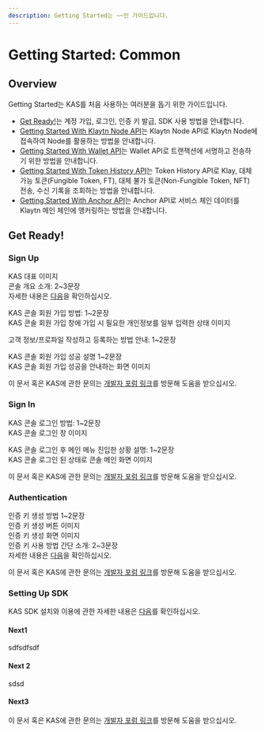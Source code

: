 ```yaml
---
description: Getting Started는 ~~인 가이드입니다.
---
```


# Getting Started: Common

## Overview

Getting Started는 KAS를 처음 사용하는 여러분을 돕기 위한 가이드입니다.

* [Get Ready!](https://github.com/ray-groundx/myfirstci/tree/8cabc1d19c42b50e52fd33751914044dadf9289c/Get%20Ready!%20섹션%20링크/README.md)는 계정 가입, 로그인, 인증 키 발급, SDK 사용 방법을 안내합니다.
* [Getting Started With Klaytn Node API](https://github.com/ray-groundx/myfirstci/tree/8cabc1d19c42b50e52fd33751914044dadf9289c/Getting%20Started%20With%20Klaytn%20Node%20API%20섹션%20링크/README.md)는 Klaytn Node API로 Klaytn Node에 접속하여 Node를 활용하는 방법을 안내합니다.
* [Getting Started With Wallet API](https://github.com/ray-groundx/myfirstci/tree/8cabc1d19c42b50e52fd33751914044dadf9289c/Getting%20Started%20With%20Wallet%20API%20섹션%20링크/README.md)는 Wallet API로 트랜잭션에 서명하고 전송하기 위한 방법을 안내합니다.
* [Getting Started With Token History API](https://github.com/ray-groundx/myfirstci/tree/8cabc1d19c42b50e52fd33751914044dadf9289c/Getting%20Started%20With%20Token%20History%20API%20섹션%20링크/README.md)는 Token History API로 Klay, 대체 가능 토큰\(Fungible Token, FT\), 대체 불가 토큰\(Non-Fungible Token, NFT\) 전송, 수신 기록을 조회하는 방법을 안내합니다.
* [Getting Started With Anchor API](https://github.com/ray-groundx/myfirstci/tree/8cabc1d19c42b50e52fd33751914044dadf9289c/Getting%20Started%20With%20Anchor%20API%20섹션%20링크/README.md)는 Anchor API로 서비스 체인 데이터를 Klaytn 메인 체인에 앵커링하는 방법을 안내합니다.



## Get Ready!

### Sign Up

KAS 대표 이미지  
콘솔 개요 소개: 2~3문장  
자세한 내용은 [다음](https://github.com/ray-groundx/myfirstci/tree/8cabc1d19c42b50e52fd33751914044dadf9289c/KAS%20콘솔%20사이트%20-%20KAS%20콘솔%20소개%20섹션%20링크/README.md)을 확인하십시오.

KAS 콘솔 회원 가입 방법: 1~2문장  
KAS 콘솔 회원 가입 창에 가입 시 필요한 개인정보를 일부 입력한 상태 이미지

고객 정보/프로파일 작성하고 등록하는 방법 안내: 1~2문장

KAS 콘솔 회원 가입 성공 설명 1~2문장  
KAS 콘솔 회원 가입 성공을 안내하는 화면 이미지

이 문서 혹은 KAS에 관한 문의는 [개발자 포럼 링크](https://forum.XXX%20제품%20도메인.com/)를 방문해 도움을 받으십시오.





### Sign In

KAS 콘솔 로그인 방법: 1~2문장  
KAS 콘솔 로그인 창 이미지

KAS 콘솔 로그인 후 메인 메뉴 진입한 상황 설명: 1~2문장  
KAS 콘솔 로그인 된 상태로 콘솔 메인 화면 이미지

이 문서 혹은 KAS에 관한 문의는 [개발자 포럼 링크](https://forum.XXX%20제품%20도메인.com/)를 방문해 도움을 받으십시오.





### Authentication

인증 키 생성 방법 1~2문장  
인증 키 생성 버튼 이미지  
인증 키 생성 화면 이미지  
인증 키 사용 방법 간단 소개: 2~3문장  
자세한 내용은 [다음](https://github.com/ray-groundx/myfirstci/tree/8cabc1d19c42b50e52fd33751914044dadf9289c/Basics%20-%20KAS%20콘솔%20-%20Authentication%20섹션%20링크/README.md)을 확인하십시오.

이 문서 혹은 KAS에 관한 문의는 [개발자 포럼 링크](https://forum.XXX%20제품%20도메인.com/)를 방문해 도움을 받으십시오.





### Setting Up SDK

KAS SDK 설치와 이용에 관한 자세한 내용은 [다음](https://github.com/ray-groundx/myfirstci/tree/8cabc1d19c42b50e52fd33751914044dadf9289c/Basics%20페이지%20-%20KAS%20API%20-%20SDK%20섹션%20링크/README.md)를 확인하십시오.

#### Next1

sdfsdfsdf



#### Next 2

sdsd



#### Next3

이 문서 혹은 KAS에 관한 문의는 [개발자 포럼 링크](https://forum.XXX%20제품%20도메인.com/)를 방문해 도움을 받으십시오.

